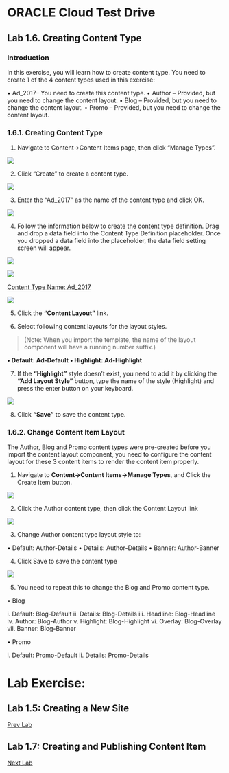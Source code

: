 # ORACLE Cloud Test Drive #

## Lab 1.6. Creating Content Type ##

### Introduction ###

In this exercise, you will learn how to create content type. You need to create 1 of the 4
content types used in this exercise:

• Ad_2017– You need to create this content type.
• Author – Provided, but you need to change the content layout.
• Blog – Provided, but you need to change the content layout.
• Promo – Provided, but you need to change the content layout.

### 1.6.1. Creating Content Type ###

1. Navigate to Content->Content Items page, then click “Manage Types”.

![](images/1.6.1.1.png)

2. Click “Create” to create a content type.

![](images/1.6.1.2.png)

3. Enter the “Ad_2017” as the name of the content type and click OK.

![](images/1.6.1.3.png)

4. Follow the information below to create the content type definition. Drag and
drop a data field into the Content Type Definition placeholder. Once you
dropped a data field into the placeholder, the data field setting screen will
appear.

![](images/1.6.1.4a.png)

![](images/1.6.1.4b.png)

[Content Type Name: Ad_2017](resource/ContentTypes.md)

![](images/1.6.1.4c.png)

5. Click the **“Content Layout”** link.

6. Select following content layouts for the layout styles.

>(Note: When you import the template, the name of the layout component will
have a running number suffix.)

**• Default: Ad-Default**
**• Highlight: Ad-Highlight**

7. If the **“Highlight”** style doesn’t exist, you need to add it by clicking the **“Add
Layout Style”** button, type the name of the style (Highlight) and press the
enter button on your keyboard.

![](images/1.6.1.7.png)

8. Click **“Save”** to save the content type.

### 1.6.2. Change Content Item Layout ###

The Author, Blog and Promo content types were pre-created before you import
the content layout component, you need to configure the content layout for
these 3 content items to render the content item properly.

1. Navigate to **Content->Content Items->Manage Types**, and Click the Create
Item button.

![](images/1.6.2.1.png)

2. Click the Author content type, then click the Content Layout link

![](images/1.6.2.2.png)

3. Change Author content type layout style to:

• Default: Author-Details
• Details: Author-Details
• Banner: Author-Banner

4. Click Save to save the content type

![](images/1.6.2.4.png)

5. You need to repeat this to change the Blog and Promo content type.

• Blog

i. Default: Blog-Default
ii. Details: Blog-Details
iii. Headline: Blog-Headline
iv. Author: Blog-Author
v. Highlight: Blog-Highlight
vi. Overlay: Blog-Overlay
vii. Banner: Blog-Banner

• Promo

i. Default: Promo-Default
ii. Details: Promo-Details

# Lab Exercise: #

## Lab 1.5: Creating a New Site ##

[Prev Lab](105-CecsLab.md)

## Lab 1.7: Creating and Publishing Content Item ##

[Next Lab](107-CecsLab.md)
